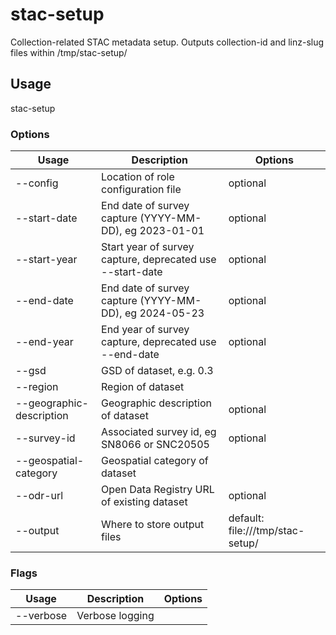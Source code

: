# stac-setup

Collection-related STAC metadata setup. Outputs collection-id and linz-slug files within /tmp/stac-setup/

## Usage

stac-setup <options>

### Options

| Usage                          | Description                                               | Options                          |
| ------------------------------ | --------------------------------------------------------- | -------------------------------- |
| --config <str>                 | Location of role configuration file                       | optional                         |
| --start-date <str>             | End date of survey capture (YYYY-MM-DD), eg 2023-01-01    | optional                         |
| --start-year <str>             | Start year of survey capture, deprecated use --start-date | optional                         |
| --end-date <str>               | End date of survey capture (YYYY-MM-DD), eg 2024-05-23    | optional                         |
| --end-year <str>               | End year of survey capture, deprecated use --end-date     | optional                         |
| --gsd <value>                  | GSD of dataset, e.g. 0.3                                  |                                  |
| --region <str>                 | Region of dataset                                         |                                  |
| --geographic-description <str> | Geographic description of dataset                         | optional                         |
| --survey-id <str>              | Associated survey id, eg SN8066 or SNC20505               | optional                         |
| --geospatial-category <str>    | Geospatial category of dataset                            |                                  |
| --odr-url <str>                | Open Data Registry URL of existing dataset                | optional                         |
| --output <value>               | Where to store output files                               | default: file:///tmp/stac-setup/ |

### Flags

| Usage     | Description     | Options |
| --------- | --------------- | ------- |
| --verbose | Verbose logging |         |

<!-- This file has been autogenerated by src/readme/readme.generate.ts -->
